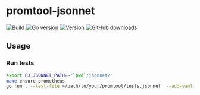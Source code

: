 # promtool-jsonnet

[![Build](https://img.shields.io/github/workflow/status/appuio/promtool-jsonnet/Test)][build]
![Go version](https://img.shields.io/github/go-mod/go-version/appuio/promtool-jsonnet)
[![Version](https://img.shields.io/github/v/release/appuio/promtool-jsonnet)][releases]
[![GitHub downloads](https://img.shields.io/github/downloads/appuio/promtool-jsonnet/total)][releases]

[build]: https://github.com/appuio/promtool-jsonnet/actions?query=workflow%3ATest
[releases]: https://github.com/appuio/promtool-jsonnet/releases

## Usage

### Run tests

```sh
export PJ_JSONNET_PATH=~"`pwd`/jsonnet/"
make ensure-prometheus
go run . --test-file ~/path/to/your/promtool/tests.jsonnet  --add-yaml-file ~/path/to/supplemental/yaml/file.yml
```
